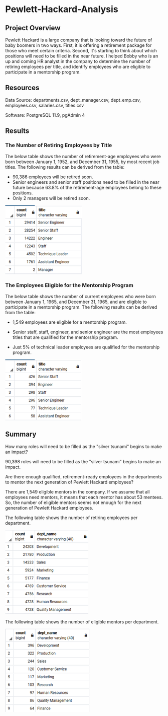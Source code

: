 # Pewlett-Hackard-Analysis

## Project Overview

Pewlett Hackard is a large company that is looking toward the future of baby boomers in two ways. First, it is offering a retirement package for those who meet certain criteria. Second, it's starting to think about which positions will need to be filled in the near future. I helped Bobby who is an up and coming HR analyst in the company to determine the number of retiring employees per title, and identify employees who are eligible to participate in a mentorship program.

## Resources

Data Source: departments.csv, dept_manager.csv, dept_emp.csv, employees.csv, salaries.csv, titles.csv

Software: PostgreSQL 11.9, pgAdmin 4

## Results

### The Number of Retiring Employees by Title

 The below table shows the number of retirement-age employees who were born between January 1, 1952, and December 31, 1955, by most recent job titles. The following results can be derived from the table:

 - 90,386 employees will be retired soon.
 - Senior engineers and senior staff positions need to be filled in the near future because 63.8% of the retirement-age employees belong to these positions.
 - Only 2 managers will be retired soon.
 
![](https://github.com/Nazanin-hub/Pewlett-Hackard-Analysis/blob/main/Analysis%20Projects%20Folder/Pewlett-Hackard-Analysis%20Folder/retiring_titles.png)

### The Employees Eligible for the Mentorship Program

The below table shows the number of current employees who were born between January 1, 1965, and December 31, 1965, and are eligible to participate in a mentorship program. The following results can be derived from the table:
 
 - 1,549 employees are eligible for a mentorship program.
 
 - Senior staff, staff, engineer, and senior engineer are the most employees titles that are qualified for the mentorship program. 
 
 - Just 5% of technical leader employees are qualified for the mentorship program.

![](https://github.com/Nazanin-hub/Pewlett-Hackard-Analysis/blob/main/Analysis%20Projects%20Folder/Pewlett-Hackard-Analysis%20Folder/mentorship_eligibilty.png)

## Summary

How many roles will need to be filled as the "silver tsunami" begins to make an impact?

90,398 roles will need to be filled as the "silver tsunami" begins to make an impact.

Are there enough qualified, retirement-ready employees in the departments to mentor the next generation of Pewlett Hackard employees?

There are 1,549 eligible mentors in the company. If we assume that all employees need mentors, it means that each mentor has about 53 mentees. So, the number of eligible mentors seems not enough for the next generation of Pewlett Hackard employees.

The following table shows the number of retiring employees per department.

![](https://github.com/Nazanin-hub/Pewlett-Hackard-Analysis/blob/main/Analysis%20Projects%20Folder/Pewlett-Hackard-Analysis%20Folder/retiring_department.png)

 The following table shows the number of eligible mentors per department. 
 
 ![](https://github.com/Nazanin-hub/Pewlett-Hackard-Analysis/blob/main/Analysis%20Projects%20Folder/Pewlett-Hackard-Analysis%20Folder/Eligible%20mentors%20per%20department.png)
